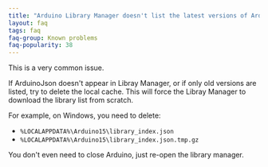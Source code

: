 ```yaml
---
title: "Arduino Library Manager doesn't list the latest versions of ArduinoJson"
layout: faq
tags: faq
faq-group: Known problems
faq-popularity: 38
---
```


This is a very common issue.

If ArduinoJson doesn't appear in Libray Manager, or if only old versions are listed, try to delete the local cache.
This will force the Libray Manager to download the library list from scratch.

For example, on Windows, you need to delete:

* `%LOCALAPPDATA%\Arduino15\library_index.json`
* `%LOCALAPPDATA%\Arduino15\library_index.json.tmp.gz`

You don't even need to close Arduino, just re-open the library manager.
